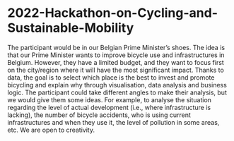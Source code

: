 # 2022-Hackathon-on-Cycling-and-Sustainable-Mobility
The participant would be in our Belgian Prime Minister’s shoes. The idea is that our Prime Minister wants to improve bicycle use and infrastructures in Belgium. However, they have a limited budget, and they want to focus first on the city/region where it will have the most significant impact. Thanks to data, the goal is to select which place is the best to invest and promote bicycling and explain why through visualisation, data analysis and business logic. The participant could take different angles to make their analysis, but we would give them some ideas. For example, to analyse the situation regarding the level of actual development (i.e., where infrastructure is lacking), the number of bicycle accidents, who is using current infrastructures and when they use it, the level of pollution in some areas, etc. We are open to creativity.
